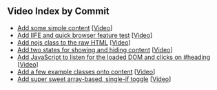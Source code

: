 ## Video Index by Commit

* [Add some simple content](https://github.com/itmd-361-2018/fwd-demos/commit/9235e91b37b6de2e00710688854b270eb4ead215) [[Video](https://youtu.be/yD6vCEuejwA?t=348)]
* [Add IIFE and quick browser feature test](https://github.com/itmd-361-2018/fwd-demos/commit/5070f8f74e8c4aee2033a2ff27e1f94c64210b36) [[Video](https://youtu.be/yD6vCEuejwA?t=1568)]
* [Add nojs class to the raw HTML](https://github.com/itmd-361-2018/fwd-demos/commit/2ec3b8ec2759ce5802563f3cfc89813707e8d6c3) [[Video](https://youtu.be/yD6vCEuejwA?t=1584)]
* [Add two states for showing and hiding content](https://github.com/itmd-361-2018/fwd-demos/commit/40ff42eb840d10bd4afba9f6b423b70b03d86670) [[Video](https://youtu.be/yD6vCEuejwA?t=3058)]
* [Add JavaScript to listen for the loaded DOM and clicks on #heading](https://github.com/itmd-361-2018/fwd-demos/commit/6975f3ec58514ca62075eb4de6915c07d8a12ae0) [[Video](https://youtu.be/yD6vCEuejwA?t=3075)]
* [Add a few example classes onto content](https://github.com/itmd-361-2018/fwd-demos/commit/7461fe5a5ec182afc2edb3ecad5868a47a12e4d9) [[Video](https://youtu.be/yD6vCEuejwA?t=3099)]
* [Add super sweet array-based, single-if toggle](https://github.com/itmd-361-2018/fwd-demos/commit/690ccb321ee51fae3c9127c76a0ce0e25a786e0e) [[Video](https://youtu.be/yD6vCEuejwA?t=4006)]
